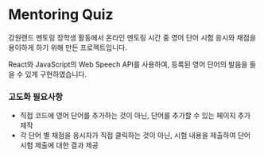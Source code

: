 # Mentoring Quiz

강원랜드 멘토링 장학생 활동에서 온라인 멘토링 시간 중 영어 단어 시험 응시와 채점을 용이하게 하기 위해 만든 프로젝트입니다.

React와 JavaScript의 Web Speech API를 사용하여, 등록된 영어 단어의 발음을 들을 수 있게 구현하였습니다.

### 고도화 필요사항
* 직접 코드에 영어 단어를 추가하는 것이 아닌, 단어를 추가할 수 있는 페이지 추가 제작
* 각 단어 별 채점을 응시자가 직접 클릭하는 것이 아닌, 시험 내용을 제출하여 단어 시험 제출에 대한 결과 제공
